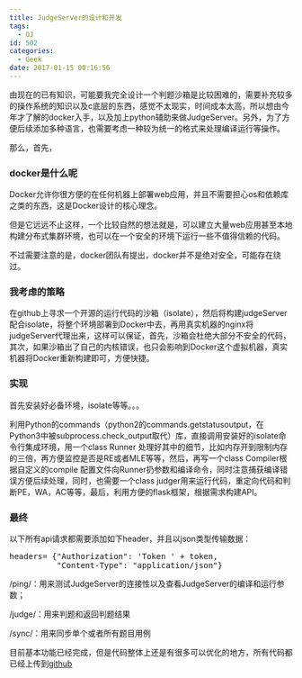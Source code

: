 ```yaml
---
title: JudgeServer的设计和开发
tags:
  - OJ
id: 502
categories:
  - Geek
date: 2017-01-15 00:16:56
---
```


由现在的已有知识，可能要我完全设计一个判题沙箱是比较困难的，需要补充较多的操作系统的知识以及c底层的东西，感觉不太现实，时间成本太高，所以想由今年才了解的docker入手，以及加上python辅助来做JudgeServer。另外，为了方便后续添加多种语言，也需要考虑一种较为统一的格式来处理编译运行等操作。

那么，首先，

### docker是什么呢

Docker允许你很方便的在任何机器上部署web应用，并且不需要担心os和依赖库之类的东西，这是Docker设计的核心理念。

但是它远远不止这样，一个比较自然的想法就是，可以建立大量web应用甚至本地构建分布式集群环境，也可以在一个安全的环境下运行一些不值得信赖的代码。

不过需要注意的是，docker团队有提出，docker并不是绝对安全，可能存在绕过。

### 我考虑的策略

在github上寻求一个开源的运行代码的沙箱（isolate），然后将构建judgeServer配合isolate，将整个环境部署到Docker中去，再用真实机器的nginx将judgeServer代理出来，这样可以保证，首先，沙箱会杜绝大部分不安全的代码，其次，如果沙箱出了自己的内核错误，也只会影响到Docker这个虚拟机器，真实机器将Docker重新构建即可，方便快捷。

### 实现

首先安装好必备环境，isolate等等。。。

利用Python的commands（python2的commands.getstatusoutput，在Python3中被subprocess.check_output取代）库，直接调用安装好的isolate命令行集成环境，用一个class Runner 处理好其中的细节，比如内存开到限制内存的三倍，再方便监控是否是RE或者MLE等等，然后，再写一个class Compiler根据自定义的compile 配置文件向Runner扔参数和编译命令，同时注意捕获编译错误方便后续处理，同时，也需要一个class judger用来运行代码，重定向代码和判断PE，WA，AC等等，最后，利用方便的flask框架，根据需求构建API。

### 最终

以下所有api请求都需要添加如下header，并且以json类型传输数据：
<pre class="">headers= {"Authorization": 'Token ' + token,
          "Content-Type": "application/json"}</pre>
/ping/：用来测试JudgeServer的连接性以及查看JudgeServer的编译和运行参数；

/judge/：用来判题和返回判题结果

/sync/：用来同步单个或者所有题目用例

目前基本功能已经完成，但是代码整体上还是有很多可以优化的地方，所有代码都已经上传到[github](https://github.com/joeyac/JudgeServer)

&nbsp;